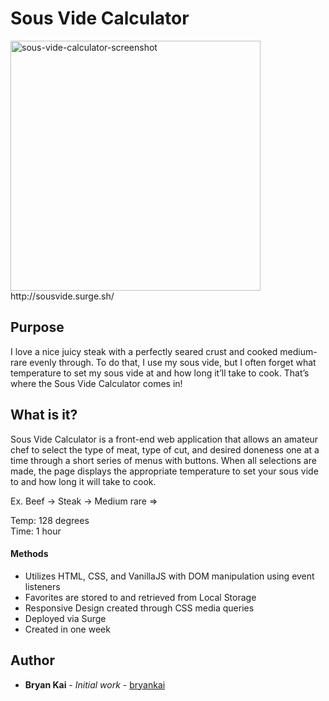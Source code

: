 # Sous Vide Calculator
<img src="https://image.ibb.co/nJj4Mc/sous_vide.png" alt="sous-vide-calculator-screenshot" width="400"/>  
http://sousvide.surge.sh/

## Purpose
I love a nice juicy steak with a perfectly seared crust and cooked medium-rare evenly through.  To do that, I use my sous vide, but I often forget what temperature to set my sous vide at and how long it’ll take to cook.  That’s where the Sous Vide Calculator comes in!

## What is it?
Sous Vide Calculator is a front-end web application that allows an amateur chef to select the type of meat, type of cut, and desired doneness one at a time through a short series of menus with buttons.  When all selections are made, the page displays the appropriate temperature to set your sous vide to and how long it will take to cook.

Ex. Beef -> Steak -> Medium rare =>  

Temp: 128 degrees  
Time: 1 hour

#### Methods
* Utilizes HTML, CSS, and VanillaJS with DOM manipulation using event listeners
* Favorites are stored to and retrieved from Local Storage
* Responsive Design created through CSS media queries
* Deployed via Surge
* Created in one week

## Author
* **Bryan Kai** - *Initial work* - [bryankai](https://github.com/bryankai)
